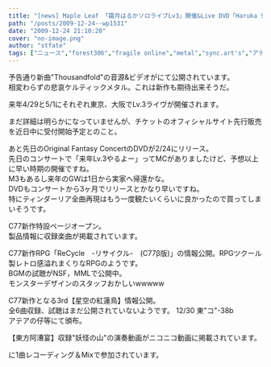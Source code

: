 ```yaml
---
title: "[news] Maple Leaf 「霜月はるかソロライブLv3」開催&Live DVD「Haruka Shimotsuki Original Fantasy Concert」発売告知"
path: "/posts/2009-12-24--wp1531"
date: "2009-12-24 21:10:20"
cover: "no-image.png"
author: "stfate"
tags: ["ニュース","forest306","fragile online","metal","sync.art's","アテアの仔等","雪月","霜月はるか"]
---
```


<style type="text/css">
<!--
p {white-space: pre-wrap};
-->
</style>


予告通り新曲"Thousandfold"の音源&ビデオがにて公開されています。
相変わらずの悲哀ケルティックメタル。これは新作も期待出来そうだ。


来年4/29と5/1にそれぞれ東京、大阪でLv.3ライヴが開催されます。

まだ詳細は明らかになっていませんが、チケットのオフィシャルサイト先行販売を近日中に受付開始予定とのこと。

あと先日のOriginal Fantasy ConcertのDVDが2/24にリリース。
先日のコンサートで「来年Lv.3やるよー」ってMCがありましたけど、予想以上に早い時期の開催ですね。
M3もあるし来年のGWは1日から実家へ帰還かな。
DVDもコンサートから3ヶ月でリリースとかなり早いですね。
特にティンダーリア全曲再現はもう一度観たいくらいに良かったので買ってしまいそうです。



C77新作特設ページオープン。
製品情報に収録楽曲が掲載されています。



C77新作RPG「ReCycle　-リサイクル-　(C77β版)」の情報公開。RPGツクール製レトロ感溢れまくりなRPGのようです。
BGMの試聴がNSF，MMLで公開中。
モンスターデザインのスタッフおかしいwwwww



C77新作となる3rd【星空の紅蓮鳥】情報公開。
全6曲収録、試聴はまだ公開されていないようです。
12/30 東"コ"-38b アテアの仔等にて頒布。



【東方阿漕宴】収録"妖怪の山"の演奏動画がニコニコ動画に掲載されています。


に1曲レコーディング＆Mixで参加されています。